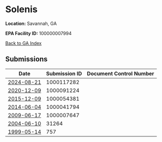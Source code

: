 # Solenis

**Location:** Savannah, GA

**EPA Facility ID:** 100000007994

[Back to GA Index](../../index.md)

## Submissions

| Date | Submission ID | Document Control Number |
|------|--------------|-------------------------|
| [2024-08-21](submissions/1000117282.md) | 1000117282 |  |
| [2020-12-09](submissions/1000091224.md) | 1000091224 |  |
| [2015-12-09](submissions/1000054381.md) | 1000054381 |  |
| [2014-06-04](submissions/1000041794.md) | 1000041794 |  |
| [2009-06-17](submissions/1000007647.md) | 1000007647 |  |
| [2004-06-10](submissions/31264.md) | 31264 |  |
| [1999-05-14](submissions/757.md) | 757 |  |
